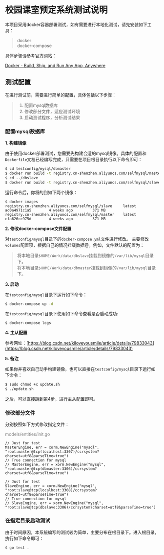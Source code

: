 # 校园课室预定系统测试说明

本项目采用docker容器部署测试，如有需要进行本地化测试，请先安装如下工具：
>docker<br/>
>docker-compose

具体步骤请参考官方网站：

[Docker - Build, Ship, and Run Any App, Anywhere](https://www.docker.com/)
## 测试配置

在进行测试前，需要进行简单的配置，具体包括以下步骤：
>1. 配置mysql数据库
>2. 修改部分文件，适应测试环境
>3. 启动测试程序，分析测试结果


### 配置mysql数据库
**1. 构建镜像**

由于使用docker部署测试，您需要先构建合适的mysql镜像。具体的配置和`Dockerfile`文档已经编写完成，只需要在项目根目录执行以下命令即可：
```bash
$ cd testconfig/mysql/dbmaster
$ docker run build -t registry.cn-shenzhen.aliyuncs.com/selfmysql/master:latest .
$ cd ../dbslave
$ docker run build -t registry.cn-shenzhen.aliyuncs.com/selfmysql/slave .
```
运行命令后，你将的到如下两个镜像：
```basj
$ docker images
registry.cn-shenzhen.aliyuncs.com/selfmysql/slave     latest              ad0a4971c1a5        4 weeks ago         371 MB
registry.cn-shenzhen.aliyuncs.com/selfmysql/master    latest              cfa626cc975d        4 weeks ago         371 MB
```

**2. 修改docker-compose文件配置**

对`testconfig/mysql`目录下的`docker-compose.yml`文件进行修改。 主要修改`volumes`配置项，根据自己的情况挂载数据卷。例如，文件默认的配置为：
> 将本地目录`$HOME/Work/data/dbslave`挂载到镜像的`/var/lib/mysql`目录下。<br />
> 将本地目录`$HOME/Work/data/dbmaster`挂载到镜像的`/var/lib/mysql`目录下。

**3. 启动**

在`testconfig/mysql`目录下运行如下命令：
```bash
$ docker-compose up -d
```
在`testconfig/mysql`目录下使用如下命令查看是否启动成功:
```
$ docker-compose logs
```

**4. 主从配置**

参考网址：[https://blog.csdn.net/kiloveyousmile/article/details/79833043](https://blog.csdn.net/kiloveyousmile/article/details/79833043)

**5. 备注**

如果你并喜欢自己动手构建镜像，也可以直接在`testconfig/mysql`目录下运行如下命令：
```bash
$ sudo chmod +x update.sh
$ ./update.sh
```
之后，可以直接跳到第4步，进行主从配置即可。

### 修改部分文件

分别按照如下方式修改指定文件：

<font color="gray">models/entities/init.go</font>
```
// Just for test
MasterEngine, err = xorm.NewEngine("mysql", "root:master@tcp(localhost:3307)/ccrsystem?charset=utf8&parseTime=true")
// True connection for mysql
// MasterEngine, err = xorm.NewEngine("mysql", "root:master@tcp(dbmaster:3306)/ccrsystem?charset=utf8&parseTime=true")

// Just for test
SlaveEngine, err = xorm.NewEngine("mysql", "root:slave@tcp(localhost:3308)/ccrsystem?charset=utf8&parseTime=true")
// True connection for mysql
// SlaveEngine, err = xorm.NewEngine("mysql", "root:slave@tcp(dbslave:3306)/ccrsystem?charset=utf8&parseTime=true")

```

### 在指定目录启动测试

由于时间原因，本系统编写的测试较为简单，主要分布在根目录下。进入根目录，执行如下命令即可：

```bash
$ go test .
```